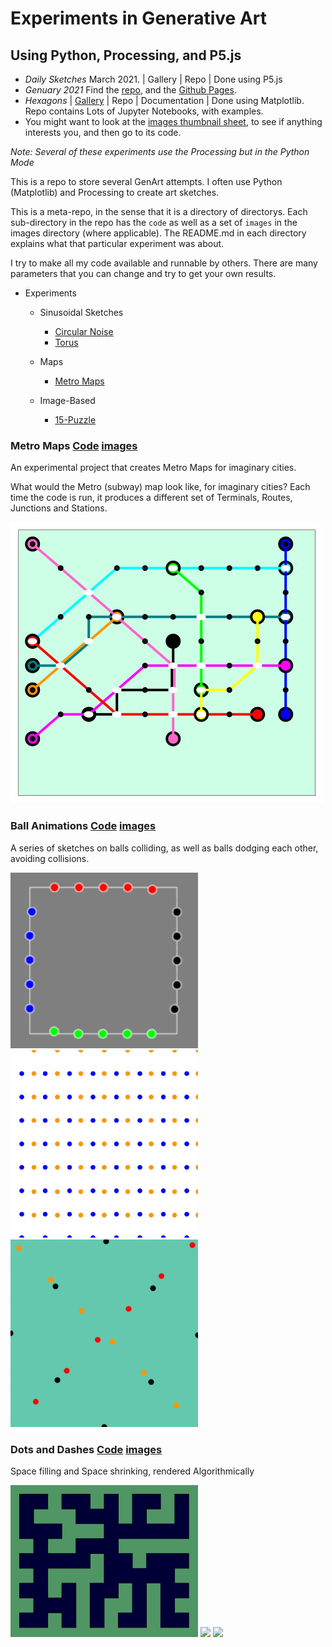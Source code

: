
# Experiments in Generative Art
## Using Python, Processing, and P5.js

- *Daily Sketches* March 2021. | Gallery | Repo | Done using P5.js
- *Genuary 2021* Find the [repo](https://github.com/Ram-N/Genuary_2021), and the [Github Pages](https://ram-n.github.io/Genuary_2021/).
- *Hexagons* | [Gallery](https://ram-n.github.io/hexagons-gallery/) | Repo | Documentation | Done using Matplotlib. Repo contains Lots of Jupyter Notebooks, with examples.
- You might want to look at the [images thumbnail sheet](https://github.com/Ram-N/generative_art/blob/main/docs/contact_sheet.md), to see if anything interests you, and then go to its code.

*Note: Several of these experiments use the Processing but in the Python Mode*

This is a repo to store several GenArt attempts. I often use Python (Matplotlib) and Processing to create art sketches.

This is a meta-repo, in the sense that it is a directory of directorys. Each sub-directory in the repo has the `code` as well as a set of `images` in the images directory (where applicable). The README.md in each directory
explains what that particular experiment was about.

I try to make all my code available and runnable by others. There are many parameters that you can change and try to get your own results.

- Experiments

    - Sinusoidal Sketches
        - [Circular Noise](#Circular-Noise)
        - [Torus](#Torus)

    - Maps
        - [Metro Maps](#Metro-Maps)

    - Image-Based 
        - [15-Puzzle](#15-puzzle)



### Metro Maps [Code](/metro_maps) [images](metro_maps/images)

An experimental project that creates Metro Maps for imaginary cities.

What would the Metro (subway) map look like, for imaginary cities? Each time the code is run, it produces a
different set of Terminals, Routes, Junctions and Stations.

<img src="metro_maps/images/mm_5.jpg" width="500">


### Ball Animations [Code](/ball_animations) [images](ball_animations/images)

A series of sketches on balls colliding, as well as balls dodging each other, avoiding collisions.

<img src="ball_animations/trapeze_balls/images/trapeze_loop.gif" width="300">

<img src="ball_animations/ball_crossings/images/balls_blue_orange.gif" width="300">

<img src="ball_animations/ball_crossings/images/pinballs_steady.gif" width="300">

### Dots and Dashes [Code](/dots_and_dashes) [images](dots_and_dashes/images)

Space filling and Space shrinking, rendered Algorithmically

<img src="dots_and_dashes/images/BW_41.jpg" width="300">
<img src="dots_and_dashes/images/BW_1.gif" width="300">
<img src="dots_and_dashes/images/BW_2.gif" width="300">


